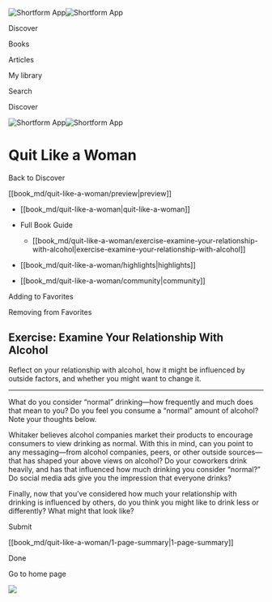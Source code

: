 ![Shortform App](/img/logo.36a2399e.svg)![Shortform App](/img/logo-dark.70c1b072.svg)

Discover

Books

Articles

My library

Search

Discover

![Shortform App](/img/logo.36a2399e.svg)![Shortform App](/img/logo-dark.70c1b072.svg)

# Quit Like a Woman

Back to Discover

[[book_md/quit-like-a-woman/preview|preview]]

  * [[book_md/quit-like-a-woman|quit-like-a-woman]]
  * Full Book Guide

    * [[book_md/quit-like-a-woman/exercise-examine-your-relationship-with-alcohol|exercise-examine-your-relationship-with-alcohol]]
  * [[book_md/quit-like-a-woman/highlights|highlights]]
  * [[book_md/quit-like-a-woman/community|community]]



Adding to Favorites 

Removing from Favorites 

## Exercise: Examine Your Relationship With Alcohol

Reflect on your relationship with alcohol, how it might be influenced by outside factors, and whether you might want to change it.

* * *

What do you consider “normal” drinking—how frequently and much does that mean to you? Do you feel you consume a “normal” amount of alcohol? Note your thoughts below.

Whitaker believes alcohol companies market their products to encourage consumers to view drinking as normal. With this in mind, can you point to any messaging—from alcohol companies, peers, or other outside sources—that has shaped your above views on alcohol? Do your coworkers drink heavily, and has that influenced how much drinking you consider “normal?” Do social media ads give you the impression that everyone drinks?

Finally, now that you’ve considered how much your relationship with drinking is influenced by others, do you think you might like to drink less or differently? What might that look like?

Submit 

[[book_md/quit-like-a-woman/1-page-summary|1-page-summary]]

Done

Go to home page 

![](https://bat.bing.com/action/0?ti=56018282&Ver=2&mid=ad239a0a-703c-40f8-bf14-55195bd94f3a&sid=f30c5e70639211ee87d33f0876d93783&vid=f30c9700639211eeb3a75d830392c94f&vids=0&msclkid=N&pi=0&lg=en-US&sw=800&sh=600&sc=24&nwd=1&tl=Shortform%20%7C%20Quit%20Like%20a%20Woman&p=https%3A%2F%2Fwww.shortform.com%2Fapp%2Fbook%2Fquit-like-a-woman%2Fexercise-examine-your-relationship-with-alcohol&r=&lt=476&evt=pageLoad&sv=1&rn=39976)
